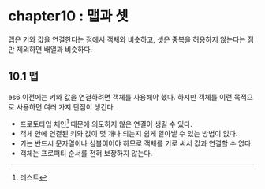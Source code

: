 # chapter10 : 맵과 셋 
맵은 키와 값을 연결한다는 점에서 객체와 비슷하고, 셋은 중복을 허용하지 않는다는 점만 제외하면 배열과 비슷하다.

## 10.1 맵
es6 이전에는 키와 값을 연결하려면 객체를 사용해야 했다. 하지만 객체를 이런 목적으로 사용하면 여러 가지 단점이 생긴다.
* 프로토타입 체인[^1] 때문에 의도하지 않은 연결이 생길 수 있다. 
* 객체 안에 연결된 키와 값이 몇 개나 되는지 쉽게 알아낼 수 있는 방법이 없다.
* 키는 반드시 문자열이나 심볼이어야 하므로 객체를 키로 써서 값과 연결할 수 없다.
* 객체는 프로퍼티 순서를 전혀 보장하지 않는다.

[^1]: 테스트

